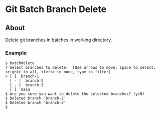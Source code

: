 # Git Batch Branch Delete

## About

Delete git branches in batches in working directory.

### Example

```
$ batchdelete      
? Select branches to delete:  [Use arrows to move, space to select, <right> to all, <left> to none, type to filter]
> [ ]  branch-1
  [ - ]  branch-2
  [ - ]  branch-3
  [ ]  main
$ Are you sure you want to delete the selected branches? (y/N)
$ Deleted branch 'branch-2'
$ Deleted branch 'branch-3'
$
```